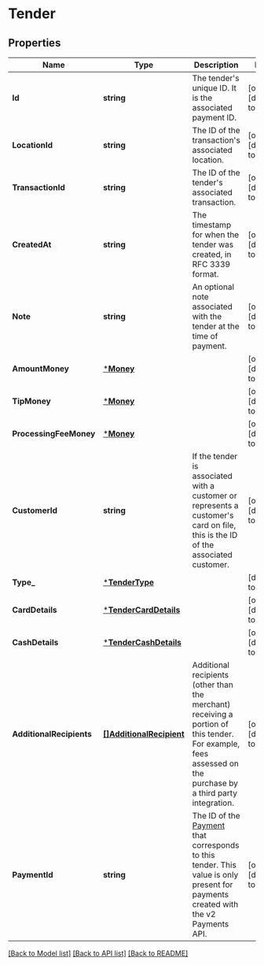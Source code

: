# Tender

## Properties

 Name                     | Type                                                | Description                                                                                                                                                  | Notes                        
--------------------------|-----------------------------------------------------|--------------------------------------------------------------------------------------------------------------------------------------------------------------|------------------------------
 **Id**                   | **string**                                          | The tender&#x27;s unique ID. It is the associated payment ID.                                                                                                | [optional] [default to null] 
 **LocationId**           | **string**                                          | The ID of the transaction&#x27;s associated location.                                                                                                        | [optional] [default to null] 
 **TransactionId**        | **string**                                          | The ID of the tender&#x27;s associated transaction.                                                                                                          | [optional] [default to null] 
 **CreatedAt**            | **string**                                          | The timestamp for when the tender was created, in RFC 3339 format.                                                                                           | [optional] [default to null] 
 **Note**                 | **string**                                          | An optional note associated with the tender at the time of payment.                                                                                          | [optional] [default to null] 
 **AmountMoney**          | [***Money**](Money.md)                              |                                                                                                                                                              | [optional] [default to null] 
 **TipMoney**             | [***Money**](Money.md)                              |                                                                                                                                                              | [optional] [default to null] 
 **ProcessingFeeMoney**   | [***Money**](Money.md)                              |                                                                                                                                                              | [optional] [default to null] 
 **CustomerId**           | **string**                                          | If the tender is associated with a customer or represents a customer&#x27;s card on file, this is the ID of the associated customer.                         | [optional] [default to null] 
 **Type_**                | [***TenderType**](TenderType.md)                    |                                                                                                                                                              | [default to null]            
 **CardDetails**          | [***TenderCardDetails**](TenderCardDetails.md)      |                                                                                                                                                              | [optional] [default to null] 
 **CashDetails**          | [***TenderCashDetails**](TenderCashDetails.md)      |                                                                                                                                                              | [optional] [default to null] 
 **AdditionalRecipients** | [**[]AdditionalRecipient**](AdditionalRecipient.md) | Additional recipients (other than the merchant) receiving a portion of this tender. For example, fees assessed on the purchase by a third party integration. | [optional] [default to null] 
 **PaymentId**            | **string**                                          | The ID of the [Payment](entity:Payment) that corresponds to this tender. This value is only present for payments created with the v2 Payments API.           | [optional] [default to null] 

[[Back to Model list]](../README.md#documentation-for-models) [[Back to API list]](../README.md#documentation-for-api-endpoints) [[Back to README]](../README.md)

